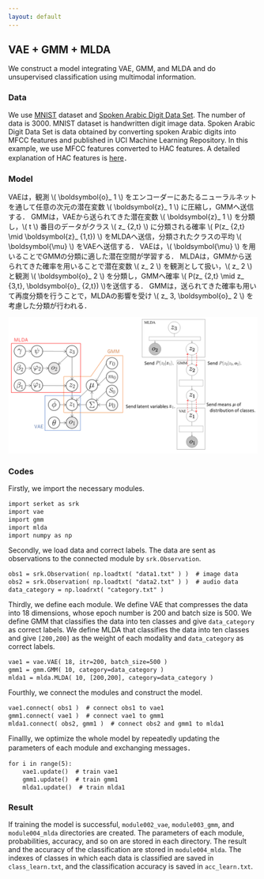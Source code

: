```yaml
---
layout: default
---
```

## VAE + GMM + MLDA
We construct a model integrating VAE, GMM, and MLDA and do unsupervised classification using multimodal information.

### Data
We use [MNIST](http://yann.lecun.com/exdb/mnist/) dataset and [Spoken Arabic Digit Data Set](https://archive.ics.uci.edu/ml/datasets/Spoken+Arabic+Digit).
The number of data is 3000.
MNIST dataset is handwritten digit image data.
Spoken Arabic Digit Data Set is data obtained by converting spoken Arabic digits into MFCC features and published in UCI Machine Learning Repository.
In this example, we use MFCC features converted to HAC features.
A detailed explanation of HAC features is [here](https://www.isca-speech.org/archive/interspeech_2008/i08_2554.html)．

### Model
VAEは，観測 \\( \boldsymbol{o}_ 1 \\) をエンコーダーにあたるニューラルネットを通して任意の次元の潜在変数 \\( \boldsymbol{z}_ 1 \\) に圧縮し，GMMへ送信する．
GMMは，VAEから送られてきた潜在変数 \\( \boldsymbol{z}_ 1 \\) を分類し，\\( t \\) 番目のデータがクラス \\( z_ {2,t} \\) に分類される確率 \\( P(z_ {2,t} \mid \boldsymbol{z}_ {1,t}) \\) をMLDAへ送信，分類されたクラスの平均 \\( \boldsymbol{\mu} \\) をVAEへ送信する．
VAEは，\\( \boldsymbol{\mu} \\) を用いることでGMMの分類に適した潜在空間が学習する．
MLDAは，GMMから送られてきた確率を用いることで潜在変数 \\( z_ 2 \\) を観測として扱い，\\( z_ 2 \\) と観測 \\( \boldsymbol{o}_ 2 \\) を分類し，GMMへ確率 \\( P(z_ {2,t} \mid z_ {3,t}, \boldsymbol{o}_ {2,t}) \\)を送信する．
GMMは，送られてきた確率も用いて再度分類を行うことで，MLDAの影響を受け \\( z_ 3, \boldsymbol{o}_ 2 \\) を考慮した分類が行われる．

<div align="center">
<img src="img/vae-gmm-mlda/vae-gmm-mlda.png" width="620px">
</div>

### Codes
Firstly, we import the necessary modules.

```
import serket as srk
import vae
import gmm
import mlda
import numpy as np
```

Secondly, we load data and correct labels.
The data are sent as observations to the connected module by `srk.Observation`.

```
obs1 = srk.Observation( np.loadtxt( "data1.txt" ) )  # image data
obs2 = srk.Observation( np.loadtxt( "data2.txt" ) )  # audio data
data_category = np.loadrxt( "category.txt" )
```

Thirdly, we define each module.
We define VAE that compresses the data into 18 dimensions, whose epoch number is 200 and batch size is 500.
We define GMM that classifies the data into ten classes and give `data_category` as correct labels.
We define MLDA that classifies the data into ten classes and give `[200,200]` as the weight of each modality and  `data_category` as correct labels.

```
vae1 = vae.VAE( 18, itr=200, batch_size=500 )
gmm1 = gmm.GMM( 10, category=data_category )
mlda1 = mlda.MLDA( 10, [200,200], category=data_category )
```

Fourthly, we connect the modules and construct the model.

```
vae1.connect( obs1 )  # connect obs1 to vae1
gmm1.connect( vae1 )  # connect vae1 to gmm1
mlda1.connect( obs2, gmm1 )  # connect obs2 and gmm1 to mlda1
```

Finallly, we optimize the whole model by repeatedly updating the parameters of each module and exchanging messages．

```
for i in range(5):
    vae1.update()  # train vae1
    gmm1.update()  # train gmm1
    mlda1.update()  # train mlda1
```

### Result
If training the model is successful, `module002_vae`, `module003_gmm`, and `module004_mlda` directories are created.
The parameters of each module, probabilities, accuracy, and so on are stored in each directory.
The result and the accuracy of the classification are stored in `module004_mlda`.
The indexes of classes in which each data is classified are saved in `class_learn.txt`, and the classification accuracy is saved in `acc_learn.txt`.

